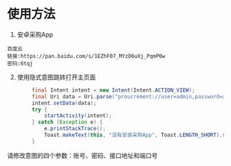 # 使用方法

1. 安卓采购App

```
百度云
链接:https://pan.baidu.com/s/1EZhF07_MYzD6uXj_PqmP0w
密码:6tqj
```

2. 使用隐式意图跳转打开主页面

``` java
        final Intent intent = new Intent(Intent.ACTION_VIEW);
        final Uri data = Uri.parse("proucrement://user=admin,password=admin,server=192.168.1.1,port=8080");
        intent.setData(data);
        try {
            startActivity(intent);
        } catch (Exception e) {
            e.printStackTrace();
            Toast.makeText(this, "没有安装采购App", Toast.LENGTH_SHORT).show();
        }
```

请修改意图的四个参数：账号、密码、接口地址和端口号